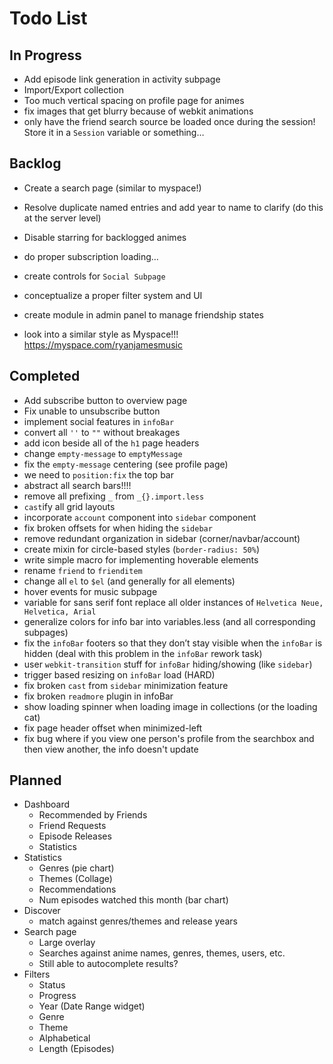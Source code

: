 # Todo List

## In Progress
- Add episode link generation in activity subpage
- Import/Export collection
- Too much vertical spacing on profile page for animes
- fix images that get blurry because of webkit animations
- only have the friend search source be loaded once during the session! Store it in a `Session` variable or something…

## Backlog
- Create a search page (similar to myspace!)
- Resolve duplicate named entries and add year to name to clarify (do this at the server level)

- Disable starring for backlogged animes

- do proper subscription loading…
- create controls for `Social Subpage`
- conceptualize a proper filter system and UI
- create module in admin panel to manage friendship states

- look into a similar style as Myspace!!! https://myspace.com/ryanjamesmusic

## Completed
- Add subscribe button to overview page
- Fix unable to unsubscribe button
- implement social features in `infoBar`
- convert all `''` to `""` without breakages
- add icon beside all of the `h1` page headers
- change `empty-message` to `emptyMessage`
- fix the `empty-message` centering (see profile page)
- we need to `position:fix` the top bar
- abstract all search bars!!!!
- remove all prefixing `_` from `_{}.import.less`
- `cast`ify all grid layouts
- incorporate `account` component into `sidebar` component
- fix broken offsets for when hiding the `sidebar`
- remove redundant organization in sidebar (corner/navbar/account)
- create mixin for circle-based styles (`border-radius: 50%`)
- write simple macro for implementing hoverable elements
- rename `friend` to `frienditem`
- change all `el` to `$el` (and generally for all elements)
- hover events for music subpage
- variable for sans serif font replace all older instances of `Helvetica Neue, Helvetica, Arial`
- generalize colors for info bar into variables.less (and all corresponding subpages)
- fix the `infoBar` footers so that they don’t stay visible when the `infoBar` is hidden (deal with this problem in the `infoBar` rework task)
- user `webkit-transition` stuff for `infoBar` hiding/showing (like `sidebar`)
- trigger based resizing on `infoBar` load (HARD)
- fix broken `cast` from `sidebar` minimization feature
- fix broken `readmore` plugin in infoBar
- show loading spinner when loading image in collections (or the loading cat)
- fix page header offset when minimized-left
- fix bug where if you view one person's profile from the searchbox and then view another, the info doesn't update

## Planned
- Dashboard
	- Recommended by Friends
	- Friend Requests
	- Episode Releases
	- Statistics
- Statistics
	- Genres (pie chart)
	- Themes (Collage)
	- Recommendations
	- Num episodes watched this month (bar chart)
- Discover
	- match against genres/themes and release years 
- Search page
	- Large overlay 
	- Searches against anime names, genres, themes, users, etc.
	- Still able to autocomplete results?
- Filters
	- Status
	- Progress
	- Year (Date Range widget)
	- Genre
	- Theme
	- Alphabetical
	- Length (Episodes)
